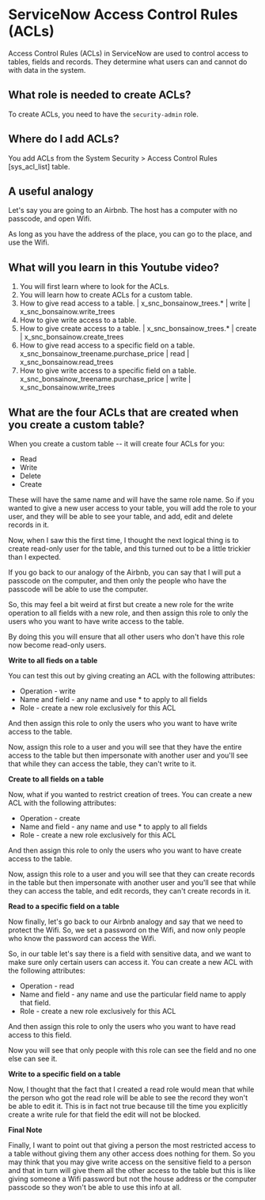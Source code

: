 # ServiceNow Access Control Rules (ACLs)

Access Control Rules (ACLs) in ServiceNow are used to control access to tables, fields and records. They determine what users can and cannot do with data in the system.

## What role is needed to create ACLs?

To create ACLs, you need to have the `security-admin` role. 

## Where do I add ACLs? 

You add ACLs from the System Security > Access Control Rules [sys_acl_list] table. 

## A useful analogy

Let's say you are going to an Airbnb. The host has a computer with no passcode, and open Wifi. 

As long as you have the address of the place, you can go to the place, and use the Wifi. 

## What will you learn in this Youtube video? 

1. You will first learn where to look for the ACLs. 
2. You will learn how to create ACLs for a custom table. 
3. How to give read access to a table. | x_snc_bonsainow_trees.* | write | x_snc_bonsainow.write_trees
4. How to give write access to a table. 
5. How to give create access to a table. | x_snc_bonsainow_trees.* | create | x_snc_bonsainow.create_trees
6. How to give read access to a specific field on a table. x_snc_bonsainow_treename.purchase_price | read | x_snc_bonsainow.read_trees
7. How to give write access to a specific field on a table.  x_snc_bonsainow_treename.purchase_price | write | x_snc_bonsainow.write_trees

## What are the four ACLs that are created when you create a custom table? 

When you create a custom table -- it will create four ACLs for you:

- Read
- Write
- Delete
- Create

These will have the same name and will have the same role name. So if you wanted to give a new user access to your table, you will add the role to your user, and they will be able to see your table, and add, edit and delete records in it. 

Now, when I saw this the first time, I thought the next logical thing is to create  read-only user for the table, and this turned out to be a little trickier than I expected. 

If you go back to our analogy of the Airbnb, you can say that I will put a passcode on the computer, and then only the people who have the passcode will be able to use the computer. 

So, this may feel a bit weird at first but create a new role for the write operation to all fields with a new role, and then assign this role to only the users who you want to have write access to the table. 

By doing this you will ensure that all other users who don't have this role now become read-only users. 

**Write to all fieds on a table** 

You can test this out by giving creating an ACL with the following attributes:

- Operation - write 
- Name and field - any name and use * to apply to all fields
- Role - create a new role exclusively for this ACL 

And then assign this role to only the users who you want to have write access to the table. 

Now, assign this role to a user and you will see that they have the entire access to the table but then impersonate with another user and you'll see that while they can access the table, they can't write to it. 

**Create to all fields on a table** 

Now, what if you wanted to restrict creation of trees. You can create a new ACL with the following attributes:

- Operation - create
- Name and field - any name and use * to apply to all fields
- Role - create a new role exclusively for this ACL

And then assign this role to only the users who you want to have create access to the table. 

Now, assign this role to a user and you will see that they can create records in the table but then impersonate with another user and you'll see that while they can access the table, and edit records, they can't create records in it. 


**Read to a specific field on a table** 

Now finally, let's go back to our Airbnb analogy and say that we need to protect the Wifi. So, we set a password on the Wifi, and now only people who know the password can access the Wifi. 

So, in our table let's say there is a field with sensitive data, and we want to make sure only certain users can access it. You can create a new ACL with the following attributes:

- Operation - read
- Name and field - any name and use the particular field name to apply that field. 
- Role - create a new role exclusively for this ACL

And then assign this role to only the users who you want to have read access to this field.

Now you will see that only people with this role can see the field and no one else can see it. 

**Write to a specific field on a table** 

Now, I thought that the fact that I created a read role would mean that while the person who got the read role will be able to see the record they won't be able to edit it. This is in fact not true because till the time you explicitly create a write rule for that field the edit will not be blocked. 

**Final Note**

Finally, I want to point out that giving a person the most restricted access to a table without giving them any other access does nothing for them. So you may think that you may give write access on the sensitive field to a person and that in turn will give them all the other access to the table but this is like giving someone a Wifi password but not the house address or the computer passcode so they won't be able to use this info at all. 




